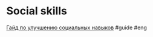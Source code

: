 # Social skills

[Гайд по улучшению социальных навыков](https://www.improveyoursocialskills.com/basic-social-skills-guide) \#guide \#eng


